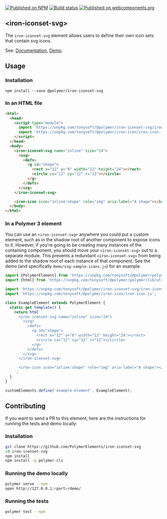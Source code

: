 [![Published on NPM](https://img.shields.io/npm/v/@polymer/iron-iconset-svg.svg)](https://www.npmjs.com/package/@polymer/iron-iconset-svg)
[![Build status](https://travis-ci.org/PolymerElements/iron-iconset-svg.svg?branch=master)](https://travis-ci.org/PolymerElements/iron-iconset-svg)
[![Published on webcomponents.org](https://img.shields.io/badge/webcomponents.org-published-blue.svg)](https://webcomponents.org/element/@polymer/iron-iconset-svg)

## &lt;iron-iconset-svg&gt;

The `iron-iconset-svg` element allows users to define their own icon sets that
contain svg icons.

See: [Documentation](https://www.webcomponents.org/element/@polymer/iron-iconset-svg),
  [Demo](https://www.webcomponents.org/element/@polymer/iron-iconset-svg/demo/demo/index.html).

## Usage

### Installation

```
npm install --save @polymer/iron-iconset-svg
```

### In an HTML file

```html
<html>
  <head>
    <script type="module">
      import 'https://unpkg.com/tonysoft/@polymer/iron-iconset-svg/iron-iconset-svg.js';
      import 'https://unpkg.com/tonysoft/@polymer/iron-icon/iron-icon.js';
    </script>
  </head>
  <body>
    <iron-iconset-svg name="inline" size="24">
      <svg>
        <defs>
          <g id="shape">
            <rect x="12" y="0" width="12" height="24"></rect>
            <circle cx="12" cy="12" r="12"></circle>
          </g>
        </defs>
      </svg>
    </iron-iconset-svg>

    <iron-icon icon="inline:shape" role="img" aria-label="A shape"></iron-icon>
  </body>
</html>
```

### In a Polymer 3 element

You can use an `<iron-iconset-svg>` anywhere you could put a custom element,
such as in the shadow root of another component to expose icons to it. However,
if you're going to be creating many instances of the containing component, you
should move your `<iron-iconset-svg>` out to a separate module. This prevents a
redundant `<iron-iconset-svg>` from being added to the shadow root of each
instance of that component. See the demo (and specifically
`demo/svg-sample-icons.js`) for an example.

```js
import {PolymerElement} from 'https://unpkg.com/tonysoft/@polymer/polymer/polymer-element.js';
import {html} from 'https://unpkg.com/tonysoft/@polymer/polymer/lib/utils/html-tag.js';

import 'https://unpkg.com/tonysoft/@polymer/iron-iconset-svg/iron-iconset-svg.js';
import 'https://unpkg.com/tonysoft/@polymer/iron-icon/iron-icon.js';

class ExampleElement extends PolymerElement {
  static get template() {
    return html`
      <iron-iconset-svg name="inline" size="24">
        <svg>
          <defs>
            <g id="shape">
              <rect x="12" y="0" width="12" height="24"></rect>
              <circle cx="12" cy="12" r="12"></circle>
            </g>
          </defs>
        </svg>
      </iron-iconset-svg>

      <iron-icon icon="inline:shape" role="img" aria-label="A shape"></iron-icon>
    `;
  }
}

customElements.define('example-element', ExampleElement);
```

## Contributing

If you want to send a PR to this element, here are the instructions for running
the tests and demo locally:

### Installation

```sh
git clone https://github.com/PolymerElements/iron-iconset-svg
cd iron-iconset-svg
npm install
npm install -g polymer-cli
```

### Running the demo locally

```sh
polymer serve --npm
open http://127.0.0.1:<port>/demo/
```

### Running the tests

```sh
polymer test --npm
```
